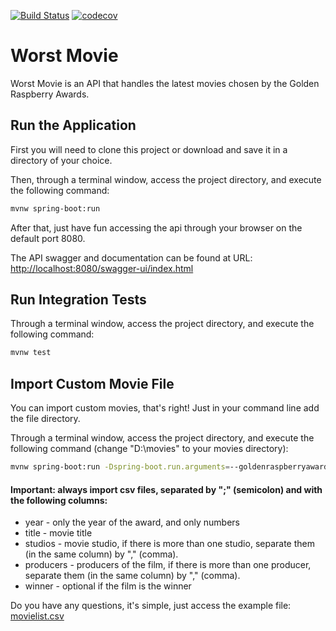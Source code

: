 
[![Build Status](https://travis-ci.com/thiagosol/worst-movie.svg?token=WhU4GBdWs3ypznDb6vBE&branch=main)](https://app.travis-ci.com/github/thiagosol/worst-movie)
[![codecov](https://codecov.io/gh/thiagosol/worst-movie/branch/main/graph/badge.svg?token=QTI83C1F52)](https://codecov.io/gh/thiagosol/worst-movie)


# Worst Movie

Worst Movie is an API that handles the latest movies chosen by the Golden Raspberry Awards.

## Run the Application

First you will need to clone this project or download and save it in a directory of your choice.

Then, through a terminal window, access the project directory, and execute the following command:

```bash
mvnw spring-boot:run
```

After that, just have fun accessing the api through your browser on the default port 8080.

The API swagger and documentation can be found at URL:
[http://localhost:8080/swagger-ui/index.html](http://localhost:8080/swagger-ui/index.html)

## Run Integration Tests

Through a terminal window, access the project directory, and execute the following command:

```bash
mvnw test
```

## Import Custom Movie File

You can import custom movies, that's right! Just in your command line add the file directory.

Through a terminal window, access the project directory, and execute the following command (change "D:\movies" to your movies directory):

```bash
mvnw spring-boot:run -Dspring-boot.run.arguments=--goldenraspberryawards.worstmovie.loadmoviesfromfile.csv.path=C:\movies.csv
```
#### Important: always import csv files, separated by ";" (semicolon) and with the following columns:
* year - only the year of the award, and only numbers
* title - movie title
* studios - movie studio, if there is more than one studio, separate them (in the same column) by "," (comma).
* producers - producers of the film, if there is more than one producer, separate them (in the same column) by "," (comma).
* winner - optional if the film is the winner

Do you have any questions, it's simple, just access the example file: [movielist.csv](https://github.com/thiagosol/worst-movie/blob/main/src/main/resources/movielist.csv)
